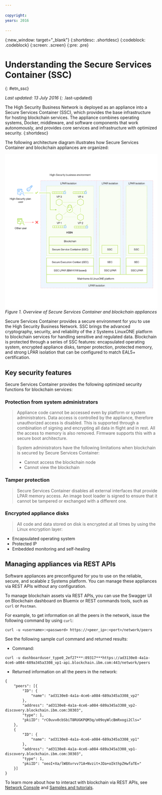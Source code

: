 ```yaml
---

copyright:
years: 2016

---
```


{:new_window: target="_blank"}
{:shortdesc: .shortdesc}
{:codeblock: .codeblock}
{:screen: .screen}
{:pre: .pre}


# Understanding the Secure Services Container (SSC)
{: #etn_ssc}

*Last updated: 13 July 2016*
{: .last-updated}

The High Security Business Network is deployed as an appliance into a Secure Services Container (SSC), which provides the base infrastructure for hosting blockchain services. The appliance combines operating systems, Docker, middleware, and software components that work autonomously, and provides core services and infrastructure with optimized security.
{:shortdesc}

The following architecture diagram illustrates how Secure Services Container and blockchain appliances are organized:



![Architecture diagram](images/Architecture_HSBN_SSC.png)
*Figure 1. Overview of Secure Services Container and blockchain appliances*

Secure Services Container provides a secure environment for you to use the High Security Business Network. SSC brings the advanced cryptography, security, and reliability of the z Systems LinuxONE platform to blockchain services for handling sensitive and regulated data. Blockchain is protected through a series of SSC features: encapsulated operating system, encrypted appliance disks, tamper protection, protected memory, and strong LPAR isolation that can be configured to match EAL5+ certification.

## Key security features
Secure Services Container provides the following optimized security functions for blockchain services:  

### Protection from system administrators
>Appliance code cannot be accessed even by platform or system administrators.  Data access is controlled by the appliance, therefore unauthorized access is disabled.  This is supported through a combination of signing and encrypting all data in flight and in rest. All the access to memory is also removed. Firmware supports this with a secure boot architecture.

>System administrators have the following limitations when blockchain is secured by Secure Services Container:
>* Cannot access the blockchain node
>* Cannot view the blockchain

### Tamper protection  
>Secure Services Container disables all external interfaces that provide LPAR memory access. An image boot loader is signed to ensure that it cannot be tampered or exchanged with a different one.

### Encrypted appliance disks
>All code and data stored on disk is encrypted at all times by using the Linux encryption layer:  
- Encapsulated operating system
- Protected IP
- Embedded monitoring and self-healing

## Managing appliances via REST APIs
Software appliances are preconfigured for you to use on the reliable, secure, and scalable z Systems platform. You can manage these appliances via REST APIs without any configuration.

To manage blockchain assets via REST APIs, you can use the Swagger UI on Blockchain dashboard on Bluemix or REST commands tools, such as `curl` or `Postman`.

For example, to get information on all the peers in the network, issue the following command by using `curl`:
```
curl -u <username>:<password> https://<peer_ip>:<port>/network/peers
```
See the following sample curl command and returned results:
* Command:
```
curl -u dashboarduser_type0_2ef27***:89317***https://ad3130e8-4a1a-4ce6-a084-689a345a3308_vp1-api.blockchain.ibm.com:443/network/peers
```
* Returned information on all the peers in the network:
```
{
	"peers": [{
		"ID": {
			"name": "ad3130e8-4a1a-4ce6-a084-689a345a3308_vp2"
		},
		"address": "ad3130e8-4a1a-4ce6-a084-689a345a3308_vp2-discovery.blockchain.ibm.com:30303",
		"type": 1,
		"pkiID": "rC0uvv0cbSbiT8RUGKPQM3q/o09oyWlcBmRxogi2Cls="
	},
	{
		"ID": {
			"name": "ad3130e8-4a1a-4ce6-a084-689a345a3308_vp1"
		},
		"address": "ad3130e8-4a1a-4ce6-a084-689a345a3308_vp1-discovery.blockchain.ibm.com:30303",
		"type": 1,
		"pkiID": "oeoI+Xa/lW8Xvrvv71A+Nvzit+JDa+oIkthpZHwfaTE="
	}]
}
```
To learn more about how to interact with blockchain via REST APIs, see [Network Console](https://new-console.ng.bluemix.net/docs/services/blockchain/ibmblockchainmonitor.html) and [Samples and tutorials](https://new-console.ng.bluemix.net/docs/services/blockchain/ibmblockchain_tutorials.html).
